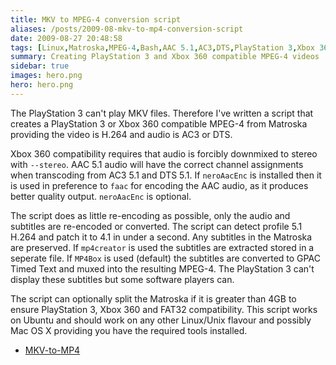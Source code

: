 ```yaml
---
title: MKV to MPEG-4 conversion script
aliases: /posts/2009-08-mkv-to-mp4-conversion-script
date: 2009-08-27 20:48:58
tags: [Linux,Matroska,MPEG-4,Bash,AAC 5.1,AC3,DTS,PlayStation 3,Xbox 360 ]
summary: Creating PlayStation 3 and Xbox 360 compatible MPEG-4 videos
sidebar: true
images: hero.png
hero: hero.png
---
```


The PlayStation 3 can't play MKV files. Therefore I've written a script that
creates a PlayStation 3 or Xbox 360 compatible MPEG-4 from Matroska providing
the video is H.264 and audio is AC3 or DTS.

Xbox 360 compatibility requires that audio is forcibly downmixed to stereo
with `--stereo`. AAC 5.1 audio will have the correct channel assignments when
transcoding from AC3 5.1 and DTS 5.1. If `neroAacEnc` is installed then it is
used in preference to `faac` for encoding the AAC audio, as it produces better
quality output. `neroAacEnc` is optional.

The script does as little re-encoding as possible, only the audio and
subtitles are re-encoded or converted. The script can detect profile 5.1 H.264
and patch it to 4.1 in under a second. Any subtitles in the Matroska are
preserved. If `mp4creator` is used the subtitles are extracted stored in a
seperate file. If `MP4Box` is used (default) the subtitles are converted to
GPAC Timed Text and muxed into the resulting MPEG-4. The PlayStation 3 can't
display these subtitles but some software players can.

The script can optionally split the Matroska if it is greater than 4GB to ensure
PlayStation 3, Xbox 360 and FAT32 compatibility. This script works on Ubuntu and
should work on any other Linux/Unix flavour and possibly Mac OS X providing you
have the required tools installed.

  * [MKV-to-MP4](https://github.com/flexiondotorg/MKV-to-MP4)

